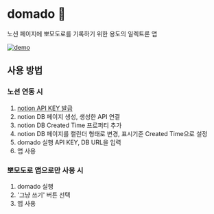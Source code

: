 # domado 🍅

노션 페이지에 뽀모도로를 기록하기 위한 용도의 일렉트론 앱

[![demo](https://img.youtube.com/vi/cJozoWq4d74/0.jpg)](https://www.youtube.com/watch?v=cJozoWq4d74)

## 사용 방법

### 노션 연동 시
1. [notion API KEY 발급](https://www.notion.so/my-integrations)
2. notion DB 페이지 생성, 생성한 API 연결
3. notion DB Created Time 프로퍼티 추가
4. notion DB 페이지를 캘린더 형태로 변경, 표시기준 Created Time으로 설정
4. domado 실행 API KEY, DB URL을 입력
5. 앱 사용

### 뽀모도로 앱으로만 사용 시
1. domado 실행
2. '그냥 쓰기' 버튼 선택
3. 앱 사용

<!-- ### 뽀모도로 단축키

| 단축키 | 설명 |
| --- | --- |
| `Space` | 뽀모도로 시작/중지 |
| `ArrowUp / ArrowDown` | 타이머 5분 증가/감소 |
| `a` | 뽀모도로++(타이머 사용을 잊은 경우 유용) |
| `r` | 타이머 재시작 | -->
